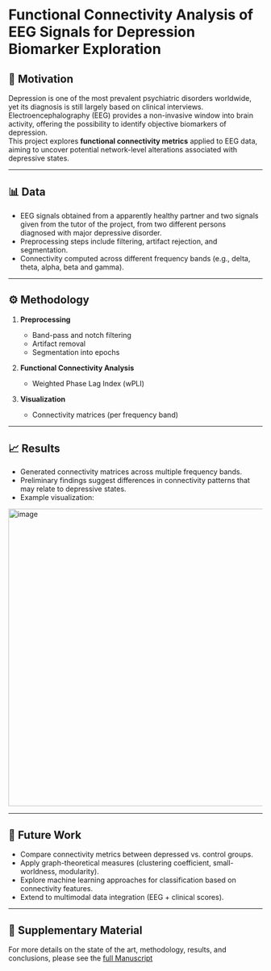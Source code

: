 # Functional Connectivity Analysis of EEG Signals for Depression Biomarker Exploration

## 🧠 Motivation
Depression is one of the most prevalent psychiatric disorders worldwide, yet its diagnosis is still largely based on clinical interviews. 
Electroencephalography (EEG) provides a non-invasive window into brain activity, offering the possibility to identify objective biomarkers of depression.  
This project explores **functional connectivity metrics** applied to EEG data, aiming to uncover potential network-level alterations associated with depressive states.

---

## 📊 Data
- EEG signals obtained from a apparently healthy partner and two signals given from the tutor of the project, from two different persons diagnosed with major depressive disorder.  
- Preprocessing steps include filtering, artifact rejection, and segmentation.  
- Connectivity computed across different frequency bands (e.g., delta, theta, alpha, beta and gamma).  

---

## ⚙️ Methodology
1. **Preprocessing**  
   - Band-pass and notch filtering
   - Artifact removal  
   - Segmentation into epochs  
   
2. **Functional Connectivity Analysis**  
   - Weighted Phase Lag Index (wPLI)
  
3. **Visualization**  
   - Connectivity matrices (per frequency band)    

---

## 📈 Results
- Generated connectivity matrices across multiple frequency bands.  
- Preliminary findings suggest differences in connectivity patterns that may relate to depressive states.  
- Example visualization:  
<img width="747" height="590" alt="image" src="https://github.com/user-attachments/assets/1eda52c2-1318-4150-8e8d-6d2456c2d3d5" />

  

---

## 🚀 Future Work
- Compare connectivity metrics between depressed vs. control groups.  
- Apply graph-theoretical measures (clustering coefficient, small-worldness, modularity).  
- Explore machine learning approaches for classification based on connectivity features.  
- Extend to multimodal data integration (EEG + clinical scores).  

---

## 📑 Supplementary Material
For more details on the state of the art, methodology, results, and conclusions, please see the [full Manuscript](https://github.com/MedCoder-Edwin/Biomarkers-for-depression-in-EEG-signals/blob/main/Biomarcadores%20en%20depresi%C3%B3n%20con%20se%C3%B1ales%20de%20electroencefalograf%C3%ADa%20Art%C3%ADculo%20de%20revisi%C3%B3n.pdf)
